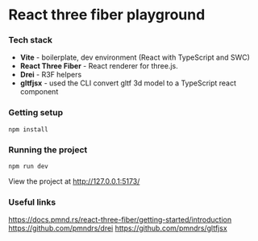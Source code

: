 # React three fiber playground

### Tech stack

- **Vite** - boilerplate, dev environment (React with TypeScript and SWC)
- **React Three Fiber** - React renderer for three.js.
- **Drei** - R3F helpers
- **gltfjsx** - used the CLI convert gltf 3d model to a TypeScript react component

### Getting setup

```
npm install
```

### Running the project

```
npm run dev
```

View the project at http://127.0.0.1:5173/

### Useful links

https://docs.pmnd.rs/react-three-fiber/getting-started/introduction
https://github.com/pmndrs/drei
https://github.com/pmndrs/gltfjsx
